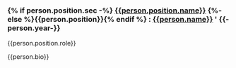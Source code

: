 <h3 class="h5">
  {% if person.position.sec -%}
  <a href="/constitution#{{person.position.sec}}">{{person.position.name}}</a>
  {%- else %}{{person.position}}{% endif %} :
  <a href="mailto:{{person.email}}">{{person.name}}</a>
  <a href="{{person.link}}" style="text-decoration: none; color: inherit">'</a>
  {{-person.year-}}
</h3>

{{person.position.role}}

{{person.bio}}
